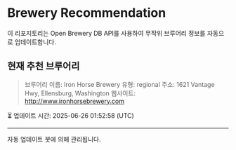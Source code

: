 # Brewery Recommendation

이 리포지토리는 Open Brewery DB API를 사용하여 무작위 브루어리 정보를 자동으로 업데이트합니다.

## 현재 추천 브루어리
> 브루어리 이름: Iron Horse Brewery
유형: regional
주소: 1621 Vantage Hwy, Ellensburg, Washington
웹사이트: http://www.ironhorsebrewery.com

⏳ 업데이트 시간: 2025-06-26 01:52:58 (UTC)

---
자동 업데이트 봇에 의해 관리됩니다.